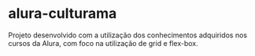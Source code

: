 # alura-culturama
Projeto desenvolvido com a utilização dos conhecimentos adquiridos nos cursos da Alura, com foco na utilização de grid e flex-box.
